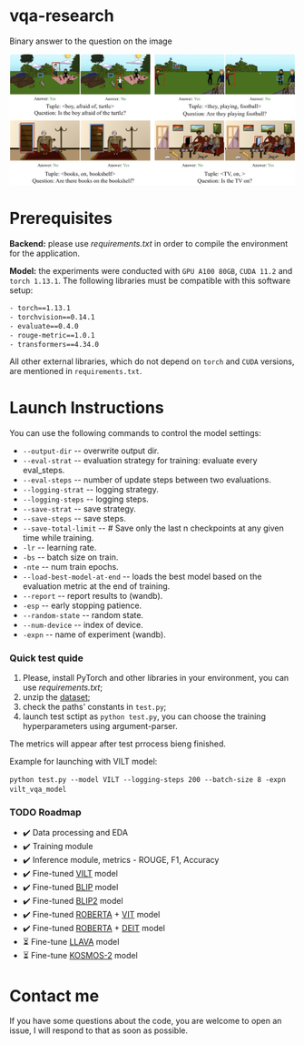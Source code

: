 # vqa-research
Binary answer to the question on the image

![image](qa_visual_logo.png)

# Prerequisites 

**Backend:** please use *requirements.txt* in order to compile the environment for the application. 

**Model:** the experiments were conducted with `GPU A100 80GB`, `CUDA 11.2` and `torch 1.13.1`. The following libraries must be compatible with this software setup:
```
- torch==1.13.1
- torchvision==0.14.1
- evaluate==0.4.0
- rouge-metric==1.0.1
- transformers==4.34.0
```
All other external libraries, which do not depend on `torch` and `CUDA` versions, are mentioned in `requirements.txt`.

# Launch Instructions

You can use the following commands to control the model settings:

- `--output-dir` -- overwrite output dir.
- `--eval-strat` -- evaluation strategy for training: evaluate every eval_steps.
- `--eval-steps` -- number of update steps between two evaluations.
- `--logging-strat` -- logging strategy.
- `--logging-steps` -- logging steps.
- `--save-strat` -- save strategy.
- `--save-steps` -- save steps.
- `--save-total-limit` -- # Save only the last n checkpoints at any given time while training.
- `-lr` -- learning rate.
- `-bs` -- batch size on train.
- `-nte` -- num train epochs.
- `--load-best-model-at-end` -- loads the best model based on the evaluation metric at the end of training.
- `--report` -- report results to (wandb).
- `-esp` -- early stopping patience.
- `--random-state` -- random state.
- `--num-device` -- index of device.
- `-expn` -- name of experiment (wandb).
  
### Quick test quide

1) Please, install PyTorch and other libraries in your environment, you can use *requirements.txt*;
2) unzip the [dataset](https://drive.google.com/drive/folders/1v4Vs26rlis1L1s4ye0lTMjyW07fXLg9T);
4) check the paths' constants in `test.py`;
5) launch test sctipt as `python test.py`, you can choose the training hyperparameters using argument-parser.

The metrics will appear after test prrocess bieng finished.

Example for launching with VILT model:

`python test.py --model VILT --logging-steps 200 --batch-size 8 -expn vilt_vqa_model`

### TODO Roadmap
- ✔️ Data processing and EDA
- ✔️ Training module
- ✔️ Inference module, metrics - ROUGE, F1, Accuracy
- ✔️ Fine-tuned [VILT](https://arxiv.org/abs/2102.03334) model
- ✔️ Fine-tuned [BLIP](https://arxiv.org/pdf/2201.12086.pdf) model
- ✔️ Fine-tuned [BLIP2](https://arxiv.org/pdf/2301.12597.pdf) model
- ✔️ Fine-tuned [ROBERTA](https://arxiv.org/pdf/1907.11692.pdf) + [VIT](https://arxiv.org/pdf/2010.11929.pdf) model
- ✔️ Fine-tuned [ROBERTA](https://arxiv.org/pdf/1907.11692.pdf) + [DEIT](https://arxiv.org/pdf/2012.12877.pdf) model
- ⏳ Fine-tune [LLAVA](https://github.com/haotian-liu/LLaVA/tree/main) model 
- ⏳ Fine-tune [KOSMOS-2](https://arxiv.org/pdf/2306.14824.pdf) model

# Contact me

If you have some questions about the code, you are welcome to open an issue, I will respond to that as soon as possible.
